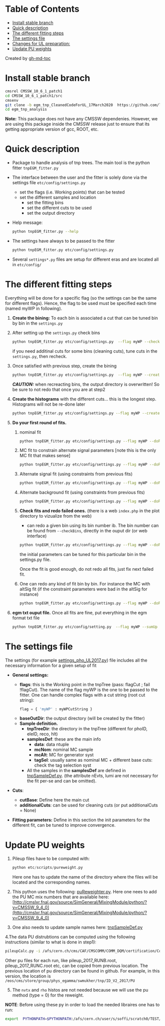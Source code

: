 Table of Contents
=================

   * [Install stable branch](#install-stable-branch)
   * [Quick description](#quick-description)
   * [The different fitting steps](#the-different-fitting-steps)
   * [The settings file](#the-settings-file)
   * [Changes for UL preparation:](#changes-for-ul-preparation)
   * [Update PU weights](#update-pu-weights)

Created by [gh-md-toc](https://github.com/ekalinin/github-markdown-toc)

# Install stable branch

```bash
cmsrel CMSSW_10_6_1_patch1
cd CMSSW_10_6_1_patch1/src
cmsenv
git clone -b egm_tnp_CleanedCodeForUL_17March2020  https://github.com/lsoffi/egm_tnp_analysis
cd egm_tnp_analysis
```

**Note:** This package does not have any CMSSW dependenies. However, we are using this package inside the CMSSW release just to ensure that its getting appropriate version of gcc, ROOT, etc.

# Quick description

- Package to handle analysis of tnp trees. The main tool is the python fitter `tnpEGM_fitter.py`

- The interface between the user and the fitter is solely done via the settings file `etc/config/settings.py`
  - set the flags (i.e. Working points) that can be tested
  - set the different samples and location
	- set the fitting bins
	- set the different cuts to be used
	- set the output directory

- Help message:

   ```bash
   python tnpEGM_fitter.py --help
   ```

- The settings have always to be passed to the fitter

   ```bash
   python tnpEGM_fitter.py etc/config/settings.py
   ```

- Several `settings*.py` files are setup for different eras and are located all in `etc/config/`


# The different fitting steps

Everything will be done for a specific flag (so the settings can be the same for different flags). Hence, the flag to be used must be specified each time (named myWP in following).

1. **Create the bining:** To each bin is associated a cut that can be tuned bin by bin in the `settings.py`
2. After setting up the `settings.py` check bins

   ```bash
   python tnpEGM_fitter.py etc/config/settings.py  --flag myWP --checkBins
   ```

   if  you need additinal cuts for some bins (cleaning cuts), tune cuts in the `settings.py`, then recheck.

3. Once satisfied with previous step, create the bining

   ```bash
   python tnpEGM_fitter.py etc/config/settings.py  --flag myWP --createBins
   ```

   ***CAUTION:*** when recreacting bins, the output directory is overwritten! So be sure to not redo that once you are at step2

4. **Create the histograms** with the different cuts... this is the longest step. Histograms will not be re-done later

   ```bash
   python tnpEGM_fitter.py etc/config/settings.py --flag myWP --createHists
   ```

5. **Do your first round of fits.**
   1. nominal fit

      ```bash
      python tnpEGM_fitter.py etc/config/settings.py --flag myWP --doFit
      ```

   2. MC fit to constrain alternate signal parameters [note this is the only MC fit that makes sense]

      ```bash
      python tnpEGM_fitter.py etc/config/settings.py --flag myWP --doFit --mcSig --altSig
      ```

   3. Alternate signal fit (using constraints from previous fits)

      ```bash
      python tnpEGM_fitter.py etc/config/settings.py --flag myWP --doFit  --altSig
      ```

   4. Alternate background fit (using constraints from previous fits)

      ```bash
      python tnpEGM_fitter.py etc/config/settings.py --flag myWP --doFit  --altBkg
      ```
   5. **Check fits and redo failed ones.** (there is a web `index.php` in the plot directory to vizualize from the web)
      - can redo a given bin using its bin number ib. The bin number can be found from `--checkBins`, directly in the ouput dir (or web interface)

      ```bash
      python tnpEGM_fitter.py etc/config/settings.py --flag myWP --doFit --iBin ib
      ```

      the initial parameters can be tuned for this particular bin in the settings.py file. 
      
      Once the fit is good enough, do not redo all fits, just fix next failed fit.
      
   6. One can redo any kind of fit bin by bin. For instance the MC with altSig fit (if the constraint parameters were bad in the altSig for instance)

      ```bash
      python tnpEGM_fitter.py etc/config/settings.py --flag myWP --doFit --mcSig --altSig --iBin ib
      ```

6. **egm txt ouput file.** Once all fits are fine, put everything in the egm format txt file

   ```bash
   python tnpEGM_fitter.py etc/config/setting.py  --flag myWP --sumUp
   ```
   

# The settings file

The settings (for example [settings_pho_UL2017.py](etc/config/settings_pho_UL2017.py)) file includes all the necessary information for a given setup of fit

- **General settings:**
  * **flags**: this is the Working point in the tnpTree  (pass: flagCut ; fail !flagCut). The name of the flag myWP is the one to be passed to the fitter. One can handle complex flags with a cut string (root cut string):
    ```python
    flag = { 'myWP' : myWPCutString } 
    ```
  * **baseOutDir**: the output directory (will be created by the fitter)
  * **Sample definition.**
    * **tnpTreeDir**: the directory in the tnpTree (different for phoID, eleID, reco, hlt)
    * **samplesDef**: these are the main info
      - **data**: data ntuple
      - **mcNom**: nominal MC sample
      - **mcAlt**: MC for generator syst
      - **tagSel**: usually same as nominal MC + different base cuts: check the tag selection syst
    * All the samples in the **samplesDef** are defined in [tnpSampleDef.py](etc/inputs/tnpSampleDef.py).  (the attribute nEvts, lumi are not necessary for the fit per-se and can be omitted). 

- **Cuts**: 
  * **cutBase**: Define here the main cut
  * **additionalCuts**: can be used for cleaning cuts (or put additionalCuts = None)

- **Fitting parameters:** Define in this section the init parameters for the different fit, can be tuned to improve convergence.

#  Update PU weights 

1. Pileup files have to be computed with: 
   ```python
   python etc/scripts/pureweight.py
   ```
   Here one has to update the name of the directory where the files will be located and the corresponding names.

2. This python uses the following: [puReweighter.py](libPython/puReweighter.py). Here one nees to add the PU MC mix numbers that are available here: [http://cmslxr.fnal.gov/source/SimGeneral/MixingModule/python/?v=CMSSW_9_4_0](http://cmslxr.fnal.gov/source/SimGeneral/MixingModule/python/?v=CMSSW_9_4_0)

3. One also needs to update sample names here: [tnpSampleDef.py](etc/inputs/tnpSampleDef.py)

4.The data PU distrubtions can be computed using the following instructions (similar to what is done in step1):
   ```bash
   pileupCalc.py -i /afs/cern.ch/cms/CAF/CMSCOMM/COMM_DQM/certification/Collisions17/13TeV/PromptReco/Cert_294927-306462_13TeV_PromptReco_Collisions17_JSON.txt --inputLumiJSON /afs/cern.ch/cms/CAF/CMSCOMM/COMM_DQM/certification/Collisions17/13TeV/PileUp/pileup_latest.txt --calcMode true --minBiasXsec 69200 --maxPileupBin 100 --numPileupBins 100 pileup_2017_41fb.root
   ```

   Other pu files for each run, like pileup_2017_RUNB.root, pileup_2017_RUNC.root etc, can be copied from previous location. The previous location of pu directory can be found in github. For example, in this version, the location is `/eos/cms/store/group/phys_egamma/swmukher/tnp/ID_V2_2017/PU`

5. The `nvtx` and `rho` histos are not needed because we will use the pu method (type = 0) for the reweight.

**NOTE**: Before using these py in order to load the needed libraires one has to run: 
```bash
export  PYTHONPATH=$PYTHONPATH:/afs/cern.ch/user/s/soffi/scratch0/TEST/CMSSW-10-0-0-pre3/src/egm_tnp_analysis 
```
